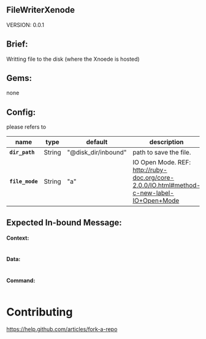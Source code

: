 ## FileWriterXenode
VERSION: 0.0.1

## Brief:
Writting file to the disk (where the Xnoede is hosted)

## Gems:
none

## Config:
please refers to 


|name|type|default|description
|---|---|---|---|
|**`dir_path`**| String | "@disk_dir/inbound" | path to save the file.
|**`file_mode`**| String | "a" | IO Open Mode. REF: http://ruby-doc.org/core-2.0.0/IO.html#method-c-new-label-IO+Open+Mode


## Expected In-bound Message:
#### Context:
```
```
#### Data:
```
```
#### Command:
```
```

# Contributing

https://help.github.com/articles/fork-a-repo

